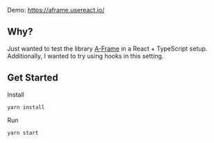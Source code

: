 Demo: https://aframe.usereact.io/

## Why?

Just wanted to test the library [A-Frame](https://aframe.io) in a React + TypeScript setup. Additionally, I wanted to try using hooks in this setting.

## Get Started

Install

```
yarn install
```

Run

```
yarn start
```
